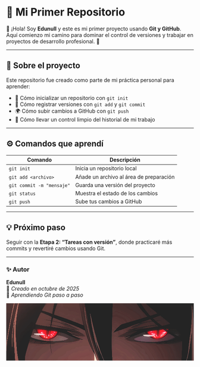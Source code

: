 # 🌟 Mi Primer Repositorio

👋 ¡Hola! Soy **Edunull** y este es mi primer proyecto usando **Git y GitHub**.  
Aquí comienzo mi camino para dominar el control de versiones y trabajar en proyectos de desarrollo profesional. 🚀

---

## 📘 Sobre el proyecto

Este repositorio fue creado como parte de mi práctica personal para aprender:

- 🧱 Cómo inicializar un repositorio con `git init`
- 💾 Cómo registrar versiones con `git add` y `git commit`
- 🌍 Cómo subir cambios a GitHub con `git push`
- 🧭 Cómo llevar un control limpio del historial de mi trabajo

---

## ⚙️ Comandos que aprendí

| Comando | Descripción |
|----------|--------------|
| `git init` | Inicia un repositorio local |
| `git add <archivo>` | Añade un archivo al área de preparación |
| `git commit -m "mensaje"` | Guarda una versión del proyecto |
| `git status` | Muestra el estado de los cambios |
| `git push` | Sube tus cambios a GitHub |

---

## 💡 Próximo paso

Seguir con la **Etapa 2: “Tareas con versión”**, donde practicaré más commits y revertiré cambios usando Git.

---

### ✨ Autor
**Edunull**  
📅 *Creado en octubre de 2025*  
💬 *Aprendiendo Git paso a paso*

![Banner animado](banner.gif)
